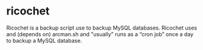 # ricochet

Ricochet is a backup script use to backup MySQL databases. Ricochet uses and (depends on) arcman.sh and "usually" runs as a “cron job” once a day to backup a MySQL database.
